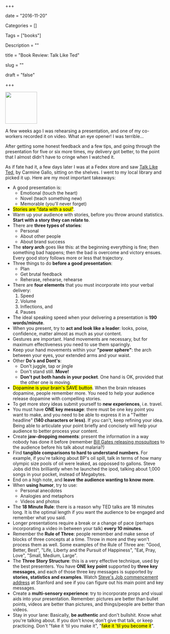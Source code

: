 +++

date = "2016-11-20"

Categories = []

Tags = ["books"]

Description = ""

title = "Book Review: Talk Like Ted"

slug = ""

draft = "false"

+++

<img src="/images/ted.jpg" width="100px">

A few weeks ago I was rehearsing a presentation, and one of my co-workers recorded it on video. What an eye opener! I was terrible... 

After getting some honest feedback and a few tips, and going through the presentation for five or six more times, my delivery got better, to the point that I almost didn't have to cringe when I watched it.

As if fate had it, a few days later I was at a Fedex store and saw [Talk Like Ted](http://www.goodreads.com/book/show/17910144-talk-like-ted), by Carmine Gallo, sitting on the shelves. I went to my local library and picked it up. Here are my most important takeaways:

* A good presentation is:
	* Emotional (touch the heart)
	* Novel (teach something new)
	* Memorable (you'll never forget)
* <mark>Stories are "data with a soul"</mark>.
* Warm up your audience with stories, before you throw around statistics. **Start with a story they can relate to**.
* There are **three types of stories**:
	* Personal
	* About other people
	* About brand success
* The **story arch** goes like this: at the beginning everything is fine; then something bad happens; then the bad is overcome and victory ensues. Every good story follows more or less that trajectory.
* Three things to do **before a good presentation**:
	* Plan
	* Get brutal feedback
	* Reherase, rehearse, rehearse
* There are **four elements** that you must incorporate into your verbal delivery:
	1. Speed
	2. Volume
	3. Inflections, and
	4. Pauses
* The ideal speaking speed when your delivering a presentation is **190 words/minute**.
* When you present, try to **act and look like a leader**: looks, poise, confidence, matter almost as much as your content.
* Gestures are important. Hand movements are necessary, but for maximum effectiveness you need to use them sparingly.
* Keep your hand movements within your **"power sphere"**: the arch between your eyes, your extended arms and your waist.
* Other **Do's and Dont's**:
	* Don't juggle, tap or jingle
	* Don't stand still. **Move!**
	* **Don't put both hands in your pocket**. One hand is OK, provided that the other one is moving.
* <mark>Dopamine is your brain's SAVE button</mark>. When the brain releases dopamine, people remember more. You need to help your audience release dopamine with compelling stories.
* To get more story ideas submit yourself to **new experiences**, i.e. travel.
* You must have **ONE key message**: there must be one key point you want to make, and you need to be able to express it in a "Twitter headline" **(140 characters or less)**. If you can't, keep refining your idea. Being able to articulate your point briefly and concisely will help your audience to better process your content.
* Create **jaw-dropping moments**: present the information in a way nobody has done it before (remember [Bill Gates releasing mosquitoes](https://www.ted.com/talks/bill_gates_unplugged) to the audience before his talk about malaria?)
* Find **tangible comparisons to hard to understand numbers**. For example, if you're talking about BP's oil spill, talk in terms of how many olympic size pools of oil were leaked, as oppossed to gallons. Steve Jobs did this brilliantly when he launched the ipod, talking about 1,000 songs in your pocket, instead of Megabytes.
* End on a high note, and **leave the audience wanting to know more**.
* When **using humor**, try to use:
	* Personal anecdotes
	* Analogies and metaphors
	* Videos and photos
* The **18 Minute Rule**: there is a reason why TED talks are 18 minutes long. It is the optimal length if you want the audience to be engaged and remember what you said.
* Longer presentations require a break or a change of pace (perhaps incorporating a video in between your talk) **every 10 minutes**.
* Remember the **Rule of Three**: people remember and make sense of blocks of three concepts at a time. Throw in more and they won't process them as well. Some examples of the Rule of Three are: "Good, Better, Best", "Life, Liberty and the Pursuit of Happiness", "Eat, Pray, Love", "Small, Medium, Large".
* The **Three Story Structure**: this is a very effective technique, used by the best presenters. You have **ONE key point** supported by **three key messages**, and each of those three key messages is supported by **stories, statistics and examples**. Watch [Steve's Job commencement address](http://news.stanford.edu/2005/06/14/jobs-061505/) at Stanford and see if you can figure out his main point and key messages.
* Create a **multi-sensory experience**: try to incorporate props and visual aids into your presentation. Remember: pictures are better than bullet points, videos are better than pictures, and things/people are better than videos.
* Stay in your lane: Basically, **be authentic** and don't bullshit. Know what you're talking about. If you don't know, don't give that talk, or keep practicing. Don't "fake it 'til you make it", "<mark>fake it 'til you become it</mark>".

